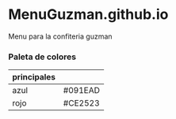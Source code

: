 # MenuGuzman.github.io
Menu para la confiteria guzman

### Paleta de colores
|principales||
|-|-|
|azul|#091EAD|
|rojo|#CE2523|
